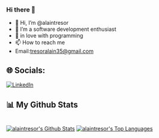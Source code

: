 ### Hi there 👋

<!--
**alaintresor/alaintresor** is a ✨ _special_ ✨ repository because its `README.md` (this file) appears on your GitHub profile.

Here are some ideas to get you started:

- 🔭 I’m currently working on ...
- 🌱 I’m currently learning ...
- 👯 I’m looking to collaborate on ...
- 🤔 I’m looking for help with ...
- 💬 Ask me about ...
- 📫 How to reach me: ...
- 😄 Pronouns: ...
- ⚡ Fun fact: ...
-->

- 👋 Hi, I’m @alaintresor
- 👀 I’m a software development enthusiast 
- 💞️ in love with programming
- 📫 How to reach me 
- Email:tresoralain35@gmail.com

## 🌐 Socials:
[![LinkedIn](https://img.shields.io/badge/LinkedIn-%230077B5.svg?logo=linkedin&logoColor=white)](https://www.linkedin.com/in/alain-tresor-uwineza-01a811235/) 

<!-- <p align="center">
    <a href="https://github.com/alaintresor/github-readme-streak-stats">
        <img title="🔥 Get streak stats for your profile at git.io/streak-stats" alt="alaintresor's streak" src="https://github-readme-streak-stats.herokuapp.com/?user=SubhamRaoniar28&theme=black-ice&hide_border=true&stroke=0000&background=060A0CD0"/>
    </a>
</p> -->
## 📊 My Github Stats

  <br/>
    <a href="https://github.com/alaintresor/github-readme-stats"><img alt="alaintresor's Github Stats" src="https://github-readme-stats.vercel.app/api?username=alaintresor&show_icons=true&count_private=true&theme=react&hide_border=true&bg_color=0D1117" /></a>
  <a href="https://github.com/alaintresor/github-readme-stats"><img alt="alaintresor's Top Languages" src="https://github-readme-stats.vercel.app/api/top-langs/?username=alaintresor&langs_count=8&count_private=true&layout=compact&theme=react&hide_border=true&bg_color=0D1117" /></a>
  <br/>
<div align="center">
	<br>
	<br>
	<br>
<!-- 	<img src="https://raw.githubusercontent.com/knowbee/hosting/master/assets/intore.gif" width="auto" height="100"> -->
	<br>
	<br>
	<br>
</div>
